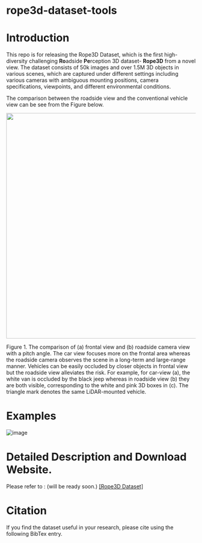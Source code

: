 # rope3d-dataset-tools
# Introduction
This repo is for releasing the Rope3D Dataset, which is the first high-diversity challenging **Ro**adside **Pe**rception 3D dataset- **Rope3D** from a novel view. The dataset consists of 50k images and over 1.5M 3D objects in various scenes, which are captured under different settings including various cameras with ambiguous mounting positions, camera specifications, viewpoints, and different environmental conditions.

The comparison between the roadside view and the conventional vehicle view can be see from the Figure below.

<img src="https://github.com/shuluoshu/Rope3D-Dataset/blob/main/Examples/fig_different_view.png" width="600px">

Figure 1. The comparison of (a) frontal view and (b) roadside camera view with a pitch angle. The car view focuses more on the frontal area whereas the roadside camera observes the scene in a long-term and large-range manner. Vehicles can be easily occluded by closer objects in frontal view but the roadside view alleviates the risk. For example, for car-view (a), the white van is occluded by the black jeep whereas in roadside view (b) they are both visible, corresponding to the white and pink 3D boxes in (c). The triangle mark denotes the same LiDAR-mounted vehicle.


# Examples
![image](https://github.com/shuluoshu/Rope3D-Dataset/blob/main/Examples/fig_examples_weather.png)


# Detailed Description and Download Website.
Please refer to :  (will be ready soon.)
[[Rope3D Dataset]](https://thudair.baai.ac.cn/index)


# Citation
If you find the dataset useful in your research, please cite using the following BibTex entry.
